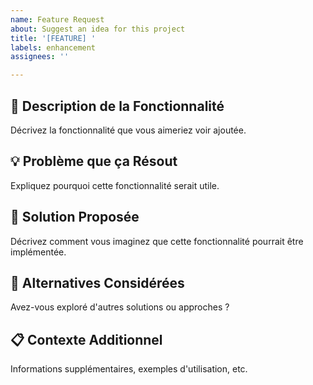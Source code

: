 ```yaml
---
name: Feature Request
about: Suggest an idea for this project
title: '[FEATURE] '
labels: enhancement
assignees: ''

---
```


## 🚀 Description de la Fonctionnalité
Décrivez la fonctionnalité que vous aimeriez voir ajoutée.

## 💡 Problème que ça Résout
Expliquez pourquoi cette fonctionnalité serait utile.

## 🎯 Solution Proposée
Décrivez comment vous imaginez que cette fonctionnalité pourrait être implémentée.

## 🔄 Alternatives Considérées
Avez-vous exploré d'autres solutions ou approches ?

## 📋 Contexte Additionnel
Informations supplémentaires, exemples d'utilisation, etc.